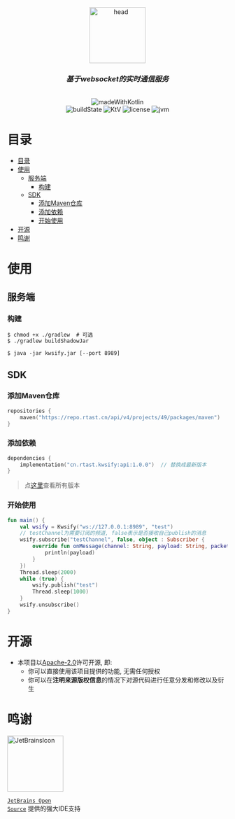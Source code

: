 <div align="center">
  <img src="https://rtakland.github.io/Static/static/kwsify.png" alt="head" width="128">
  <br>
  <h3><em>基于websocket的实时通信服务</em></h3>
  <br>
  <img src="https://rtakland.github.io/Static/static/kotlin/made-with-kotlin.svg" alt="madeWithKotlin">
  <br>
  <img src="https://img.shields.io/github/actions/workflow/status/RTAkland/kwsify/main.yml" alt="buildState">
  <img src="https://img.shields.io/badge/Kotlin-v2.0.21-pink?logo=Kotlin" alt="KtV">
  <img src="https://img.shields.io/badge/LICENSE-Apache2.0-green?logo=apache" alt="license">
  <img src="https://img.shields.io/badge/JVM-1.8+-red?logo=Openjdk&link=https://a.com" alt="jvm">

</div>

# 目录

<!-- TOC -->
* [目录](#目录)
* [使用](#使用)
  * [服务端](#服务端)
    * [构建](#构建)
  * [SDK](#sdk)
    * [添加Maven仓库](#添加maven仓库)
    * [添加依赖](#添加依赖)
    * [开始使用](#开始使用)
* [开源](#开源)
* [鸣谢](#鸣谢)
<!-- TOC -->

# 使用

## 服务端

### 构建

```shell
$ chmod +x ./gradlew  # 可选
$ ./gradlew buildShadowJar
```

```shell
$ java -jar kwsify.jar [--port 8989]
```

## SDK

### 添加Maven仓库

```kotlin
repositories {
    maven("https://repo.rtast.cn/api/v4/projects/49/packages/maven")
}

```

### 添加依赖

```kotlin
dependencies {
    implementation("cn.rtast.kwsify:api:1.0.0")  // 替换成最新版本
}
```

> 点[这里](https://repo.rtast.cn/RTAkland/kwsify/-/packages)查看所有版本

### 开始使用

```kotlin
fun main() {
    val wsify = Kwsify("ws://127.0.0.1:8989", "test")
    // testChannel为需要订阅的频道, false表示是否接收自己publish的消息
    wsify.subscribe("testChannel", false, object : Subscriber {
        override fun onMessage(channel: String, payload: String, packet: Packet) {
            println(payload)
        }
    })
    Thread.sleep(2000)
    while (true) {
        wsify.publish("test")
        Thread.sleep(1000)
    }
    wsify.unsubscribe()
}
```

# 开源

- 本项目以[Apache-2.0](./LICENSE)许可开源, 即:
    - 你可以直接使用该项目提供的功能, 无需任何授权
    - 你可以在**注明来源版权信息**的情况下对源代码进行任意分发和修改以及衍生

# 鸣谢

<div>

<img src="https://resources.jetbrains.com/storage/products/company/brand/logos/jetbrains.png" alt="JetBrainsIcon" width="128">

<a href="https://www.jetbrains.com/opensource/"><code>JetBrains Open Source</code></a> 提供的强大IDE支持

</div>


